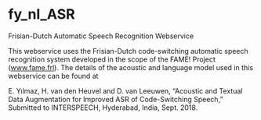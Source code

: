 # fy_nl_ASR
Frisian-Dutch Automatic Speech Recognition Webservice

This webservice uses the Frisian-Dutch code-switching automatic speech recognition system developed in the scope of the FAME! Project (www.fame.frl). The details of the acoustic and language model used in this webservice can be found at

E. Yılmaz, H. van den Heuvel and D. van Leeuwen, “Acoustic and Textual Data Augmentation for Improved ASR of Code-Switching Speech,” Submitted to INTERSPEECH, Hyderabad, India, Sept. 2018.
